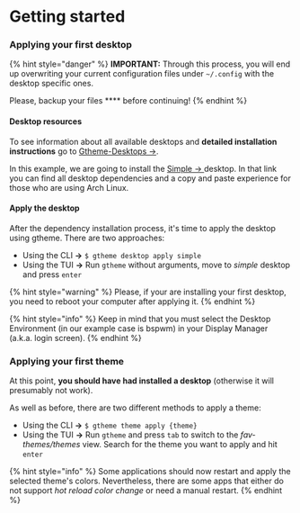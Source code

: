 # Getting started

### Applying your first desktop

{% hint style="danger" %}
**IMPORTANT:** Through this process, you will end up overwriting your current configuration files under `~/.config` with the desktop specific ones.

Please, backup your files **** before continuing!
{% endhint %}

#### Desktop resources

To see information about all available desktops and **detailed installation instructions** go to [Gtheme-Desktops →](https://github.com/daavidrgz/gtheme-desktops).

In this example, we are going to install the [Simple → ](https://github.com/daavidrgz/gtheme-desktops/tree/bec9b141809b97d0b8ab52ec0b521dd17a4e2463/simple)desktop. In that link you can find all desktop dependencies and a copy and paste experience for those who are using Arch Linux.

#### Apply the desktop

After the dependency installation process, it's time to apply the desktop using gtheme. There are two approaches:

* Using the CLI **->** `$ gtheme desktop apply simple`
* Using the TUI **->** Run `gtheme` without arguments, move to _simple_ desktop and press `enter`

{% hint style="warning" %}
Please, if your are installing your first desktop, you need to reboot your computer after applying it.
{% endhint %}

{% hint style="info" %}
Keep in mind that you must select the Desktop Environment (in our example case is bspwm) in your Display Manager (a.k.a. login screen).
{% endhint %}

### Applying your first theme

At this point, **you should have had installed a desktop** (otherwise it will presumably not work).

As well as before, there are two different methods to apply a theme:

* Using the CLI **->** `$ gtheme theme apply {theme}`
* Using the TUI **->** Run `gtheme` and press `tab` to switch to the _fav-themes/themes_ view. Search for the theme you want to apply and hit `enter`

{% hint style="info" %}
Some applications should now restart and apply the selected theme's colors. Nevertheless, there are some apps that either do not support _hot reload color change_ or need a manual restart.
{% endhint %}
